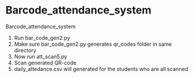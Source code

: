 # Barcode_attendance_system
Barcode_attendance_system

1. Run bar_code_gen2.py
2. Make sure bar_code_gen2.py generates qr_codes folder in same directory
3. Now run att_scan5.py
4. Scan generated QR-code
5. daily_attedance.csv will generated for the students who are all scanned
